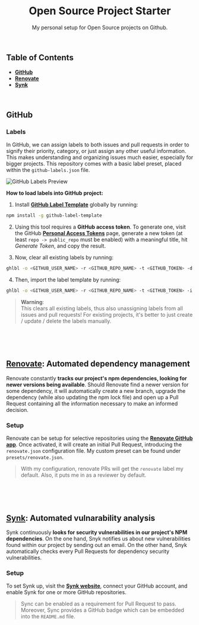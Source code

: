 <div align="center">

# Open Source Project Starter

My personal setup for Open Source projects on Github.

</div>

<br>

## Table of Contents

- **[GitHub](#github)**
- **[Renovate](#renovate-automated-dependency-management)**
- **[Synk](#synk-automated-vulnarability-analysis)**

<br>

## GitHub

### Labels

In GitHub, we can assign labels to both issues and pull requests in order to signify their priority, category, or just assign any other
useful information. This makes understanding and organizing issues much easier, especially for bigger projects. This repository comes
with a basic label preset, placed within the `github-labels.json` file.

![GitHub Labels Preview](/docs/gihub-labels-preview.png?raw=true)

**How to load labels into GitHub project:**

1. Install **[GitHub Label Template](https://github.com/xavierchow/github-label-template)** globally by running:
``` bash
npm install -g github-label-template
```

2. Using this tool requires a **GitHub access token**. To generate one, visit the GitHub
**[Personal Access Tokens](https://github.com/settings/tokens)** page, generate a new token (at least `repo -> public_repo` must be
enabled) with a meaningful title, hit *Generate Token*, and copy the result.

3. Now, clear all existing labels by running:
``` bash
ghlbl -o <GITHUB_USER_NAME> -r <GITHUB_REPO_NAME> -t <GITHUB_TOKEN> -d
```

4. Then, import the label template by running:
``` bash
ghlbl -o <GITHUB_USER_NAME> -r <GITHUB_REPO_NAME> -t <GITHUB_TOKEN> -i github-labels.json
```

> **Warning**:<br>
> This clears all existing labels, thus also unassigning labels from all issues and pull requests! For existing projects, it's better to
> just create / update / delete the labels manually.

<br><br><br>

## [Renovate](https://renovateapp.com/): Automated dependency management

Renovate constantly **tracks our project's npm dependencies, looking for newer versions being available**. Should Renovate find a newer
version for some dependency, it will automatically create a new branch, upgrade the dependency (while also updating the npm lock file) and
open up a Pull Request containing all the information necessary to make an informed decision.

### Setup

Renovate can be setup for selective repositories using the **[Renovate GitHub app](https://github.com/apps/renovate)**. Once activated, it
will create an initial Pull Request, introducing the `renovate.json` configuration file. My custom preset can be found under
`presets/renovate.json`.

> With my configuration, renovate PRs will get the `renovate` label my default. Also, it puts me in as a reviewer by default.

<br><br><br>

## [Synk](https://snyk.io/): Automated vulnarability analysis

Synk continuously **looks for security vulnerabilities in our project's NPM dependencies**. On the one hand, Snyk notifies us about new
vulnerabilities found within our project by sending out an email. On the other hand, Snyk automatically checks every Pull Requests for
dependency security vulnerabilities.

### Setup

To set Synk up, visit the **[Synk website](https://snyk.io/)**, connect your GitHub account, and enable Synk for one or more GitHub
repositories.

> Sync can be enabled as a requirement for Pull Request to pass. Moreover, Sync provides a GitHub badge which can be embedded into the
`README.md` file.
